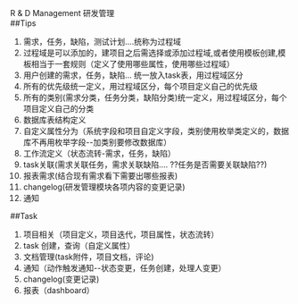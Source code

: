 R & D Management   研发管理     
##Tips
1. 需求，任务，缺陷，测试计划....统称为过程域
2. 过程域是可以添加的，建项目之后需选择或添加过程域,或者使用模板创建,模板相当于一套规则（定义了使用哪些属性，使用哪些过程域）  
2. 用户创建的需求，任务，缺陷... 统一放入task表，用过程域区分
3. 所有的优先级统一定义，用过程域区分，每个项目定义自己的优先级
4. 所有的类别(需求分类，任务分类，缺陷分类)统一定义，用过程域区分，每个项目定义自己的分类
1. 数据库表结构定义
5. 自定义属性分为（系统字段和项目自定义字段，类别使用枚举类定义的，数据库不再用枚举字段--加类别要修改数据库）
6. 工作流定义（状态流转-需求，任务，缺陷）
7. task关联(需求关联任务，需求关联缺陷.... ??任务是否需要关联缺陷??)
8. 报表需求(结合现有需求看下需要出哪些报表)
9. changelog(研发管理模块各项内容的变更记录)
10. 通知     


##Task
1. 项目相关（项目定义，项目迭代，项目属性，状态流转）
1. task  创建，查询（自定义属性）
2. 文档管理(task附件，项目文档，评论)
4. 通知（动作触发通知--状态变更，任务创建，处理人变更）
5. changelog(变更记录)
3. 报表（dashboard）


